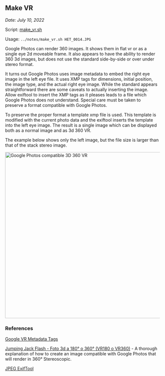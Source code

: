 ## Make VR

*Date: July 10, 2022*

Script: [make_vr.sh](./make_vr.sh)

Usage: `../notes/make_vr.sh HET_0014.JPG`

Google Photos can render 360 images. It shows them in flat vr or as a single eye 2d moveable frame. It also appears to have the ability to render 360 3d images, but does not use the standard side-by-side or over under stereo format.

It turns out Google Photos uses image metadata to embed the right eye image in the left eye file. It uses XMP tags for dimensions, initial position, the image type, and the actual right eye image. While the standard appears straightforward there are some caveats to actually inserting the image. Allow exiftool to insert the XMP tags as it pleases leads to a file which Google Photos does not understand. Special care must be taken to preserve a format compatible with Google Photos.

To preserve the proper format a template xmp file is used. This template is modified with the current photo data and the exiftool inserts the template into the left eye image. The result is a single image which can be displayed both as a normal image and as 3d 360 VR.

The example below shows only the left image, but the file size is larger than that of the stack stereo image.

<img src="../test/HET_1014_bash_gimage.JPG" alt="Google Photos compatible 3D 360 VR" width="540px" />

### References

[Google VR Metadata Tags](https://developers.google.com/vr/reference/cardboard-camera-vr-photo-format)

[Jumping Jack Flash - Foto 3d a 180° o 360° (VR180 o VR360)](https://jumpjack.wordpress.com/2021/07/03/foto-3d-a-180-o-360-vr180-o-vr360/) - A thorough explanation of how to create an image compatible with Google Photos that will render in 360° Stereoscopic.

[JPEG ExifTool](https://exiftool.org/)